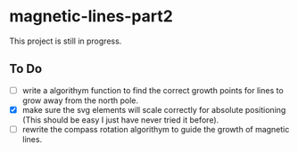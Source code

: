 # magnetic-lines-part2

This project is still in progress.

## To Do
- [ ] write a algorithym function to find the correct growth points for lines to grow away from the north pole.
- [X] make sure the svg elements will scale correctly for absolute positioning (This should be easy I just have never tried it before).
- [ ] rewrite the compass rotation algorithym to guide the growth of magnetic lines.
